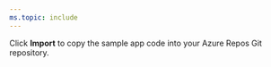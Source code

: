 ```yaml
---
ms.topic: include
---
```


Click **Import** to copy the sample app code into your Azure Repos Git repository.
